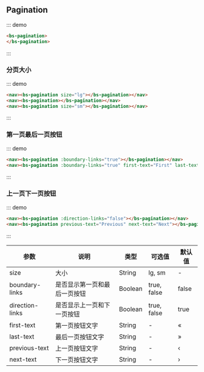 ## Pagination

::: demo
``` html
<bs-pagination>
</bs-pagination>
```
:::

### 分页大小
::: demo
``` html
<nav><bs-pagination size="lg"></bs-pagination></nav>
<nav><bs-pagination></bs-pagination></nav>
<nav><bs-pagination size="sm"></bs-pagination></nav>
```
:::

### 第一页最后一页按钮
::: demo
``` html
<nav><bs-pagination :boundary-links="true"></bs-pagination></nav>
<nav><bs-pagination :boundary-links="true" first-text="First" last-text="Last"></bs-pagination></nav>
```
:::

### 上一页下一页按钮
::: demo
``` html
<nav><bs-pagination :direction-links="false"></bs-pagination></nav>
<nav><bs-pagination previous-text="Previous" next-text="Next"></bs-pagination></nav>
```
:::


| 参数      | 说明          | 类型      | 可选值                           | 默认值  |
|---------- |-------------- |---------- |--------------------------------  |-------- |
| size | 大小 | String | lg, sm | - |
| boundary-links | 是否显示第一页和最后一页按钮 | Boolean | true, false | false |
| direction-links | 是否显示上一页和下一页按钮 | Boolean | true, false | true |
| first-text | 第一页按钮文字 | String | - | « |
| last-text | 最后一页按钮文字 | String | - | » |
| previous-text | 上一页按钮文字 | String | - | ‹ |
| next-text | 下一页按钮文字 | String | - | › |

